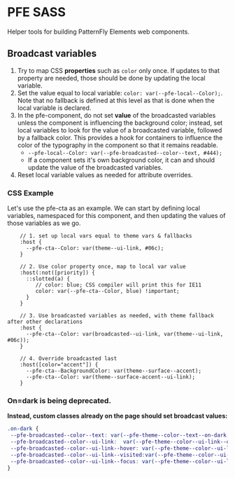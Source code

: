 # PFE SASS

Helper tools for building PatternFly Elements web components.


## Broadcast variables

1. Try to map CSS __properties__ such as `color` only once. If updates to that property are needed, those should be done by updating the local variable.
2. Set the value equal to local variable:  `color: var(--pfe-local--Color);`.  Note that no fallback is defined at this level as that is done when the local variable is declared.
3. In the pfe-component, do not set	__value__ of the broadcasted variables unless the component is influencing the background color; instead, set local variables to look for the value of a broadcasted variable, followed by a fallback color.  This provides a hook for containers to influence the color of the typography in the component so that it remains readable.
    * `--pfe-local--Color: var(--pfe-broadcasted--color--text, #444);`
    * If a component sets it's own background color, it can and should update the value of the broadcasted variables.
4. Reset local variable values as needed for attribute overrides.


### CSS Example

Let's use the pfe-cta as an example. We can start by defining local variables, namespaced for this component, and then updating the values of those variables as we go.

```
    // 1. set up local vars equal to theme vars & fallbacks
    :host {
      --pfe-cta--Color: var(theme--ui-link, #06c);
    }

    // 2. Use color property once, map to local var value
    :host(:not([priority]) {
      ::slotted(a) {
         // color: blue; CSS compiler will print this for IE11
         color: var(--pfe-cta--Color, blue) !important;
      }
    }

    // 3. Use broadcasted variables as needed, with theme fallback after other declarations
    :host {
      --pfe-cta--Color: var(broadcasted--ui-link, var(theme--ui-link, #06c));   
    }

    // 4. Override broadcasted last
    :host([color="accent"]) {
      --pfe-cta--BackgroundColor: var(theme--surface--accent);
      --pfe-cta--Color: var(theme--surface-accent--ui-link);
    }
```



### On=dark is being deprecated.

**Instead, custom classes already on the page should set broadcast values:**

```css
.on-dark {
 --pfe-broadcasted--color--text: var(--pfe-theme--color--text--on-dark, #fff);
 --pfe-broadcasted--color--ui-link:  var(--pfe-theme--color--ui-link--on-dark, #73bcf7);
 --pfe-broadcasted--color--ui-link--hover: var(--pfe-theme--color--ui-link--on-dark--hover, #2b9af3);
 --pfe-broadcasted--color--ui-link--visited:var(--pfe-theme--color--ui-link--on-dark--visited, #73bcf7);
 --pfe-broadcasted--color--ui-link--focus: var(--pfe-theme--color--ui-link--on-dark--focus, #2b9af3);
}
```
